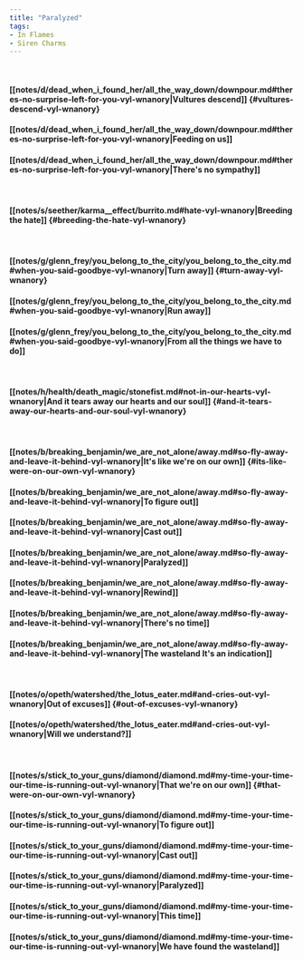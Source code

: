 ```yaml
---
title: "Paralyzed"
tags:
- In Flames
- Siren Charms
---
```

&nbsp;
#### [[notes/d/dead_when_i_found_her/all_the_way_down/downpour.md#theres-no-surprise-left-for-you-vyl-wnanory|Vultures descend]] {#vultures-descend-vyl-wnanory}
#### [[notes/d/dead_when_i_found_her/all_the_way_down/downpour.md#theres-no-surprise-left-for-you-vyl-wnanory|Feeding on us]]
#### [[notes/d/dead_when_i_found_her/all_the_way_down/downpour.md#theres-no-surprise-left-for-you-vyl-wnanory|There's no sympathy]]
&nbsp;
#### [[notes/s/seether/karma__effect/burrito.md#hate-vyl-wnanory|Breeding the hate]] {#breeding-the-hate-vyl-wnanory}
&nbsp;
#### [[notes/g/glenn_frey/you_belong_to_the_city/you_belong_to_the_city.md#when-you-said-goodbye-vyl-wnanory|Turn away]] {#turn-away-vyl-wnanory}
#### [[notes/g/glenn_frey/you_belong_to_the_city/you_belong_to_the_city.md#when-you-said-goodbye-vyl-wnanory|Run away]]
#### [[notes/g/glenn_frey/you_belong_to_the_city/you_belong_to_the_city.md#when-you-said-goodbye-vyl-wnanory|From all the things we have to do]]
&nbsp;
#### [[notes/h/health/death_magic/stonefist.md#not-in-our-hearts-vyl-wnanory|And it tears away our hearts and our soul]] {#and-it-tears-away-our-hearts-and-our-soul-vyl-wnanory}
&nbsp;
#### [[notes/b/breaking_benjamin/we_are_not_alone/away.md#so-fly-away-and-leave-it-behind-vyl-wnanory|It's like we're on our own]] {#its-like-were-on-our-own-vyl-wnanory}
#### [[notes/b/breaking_benjamin/we_are_not_alone/away.md#so-fly-away-and-leave-it-behind-vyl-wnanory|To figure out]]
#### [[notes/b/breaking_benjamin/we_are_not_alone/away.md#so-fly-away-and-leave-it-behind-vyl-wnanory|Cast out]]
#### [[notes/b/breaking_benjamin/we_are_not_alone/away.md#so-fly-away-and-leave-it-behind-vyl-wnanory|Paralyzed]]
#### [[notes/b/breaking_benjamin/we_are_not_alone/away.md#so-fly-away-and-leave-it-behind-vyl-wnanory|Rewind]]
#### [[notes/b/breaking_benjamin/we_are_not_alone/away.md#so-fly-away-and-leave-it-behind-vyl-wnanory|There's no time]]
#### [[notes/b/breaking_benjamin/we_are_not_alone/away.md#so-fly-away-and-leave-it-behind-vyl-wnanory|The wasteland  It's an indication]]
&nbsp;
#### [[notes/o/opeth/watershed/the_lotus_eater.md#and-cries-out-vyl-wnanory|Out of excuses]] {#out-of-excuses-vyl-wnanory}
#### [[notes/o/opeth/watershed/the_lotus_eater.md#and-cries-out-vyl-wnanory|Will we understand?]]
&nbsp;
#### [[notes/s/stick_to_your_guns/diamond/diamond.md#my-time-your-time-our-time-is-running-out-vyl-wnanory|That we're on our own]] {#that-were-on-our-own-vyl-wnanory}
#### [[notes/s/stick_to_your_guns/diamond/diamond.md#my-time-your-time-our-time-is-running-out-vyl-wnanory|To figure out]]
#### [[notes/s/stick_to_your_guns/diamond/diamond.md#my-time-your-time-our-time-is-running-out-vyl-wnanory|Cast out]]
#### [[notes/s/stick_to_your_guns/diamond/diamond.md#my-time-your-time-our-time-is-running-out-vyl-wnanory|Paralyzed]]
#### [[notes/s/stick_to_your_guns/diamond/diamond.md#my-time-your-time-our-time-is-running-out-vyl-wnanory|This time]]
#### [[notes/s/stick_to_your_guns/diamond/diamond.md#my-time-your-time-our-time-is-running-out-vyl-wnanory|We have found the wasteland]]
